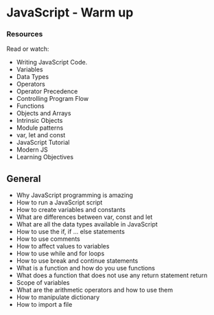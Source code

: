 # JavaScript - Warm up

### Resources
 Read or watch:

* Writing JavaScript Code.
* Variables
* Data Types
* Operators
* Operator Precedence
* Controlling Program Flow
* Functions
* Objects and Arrays
* Intrinsic Objects
* Module patterns
* var, let and const
* JavaScript Tutorial
* Modern JS
* Learning Objectives


## General
-   Why JavaScript programming is amazing
-   How to run a JavaScript script
-   How to create variables and constants
-   What are differences between var, const and let
-   What are all the data types available in JavaScript
-   How to use the if, if ... else statements
-   How to use comments
-   How to affect values to variables
-   How to use while and for loops
-   How to use break and continue statements
-   What is a function and how do you use functions
-   What does a function that does not use any return statement return
-   Scope of variables
-   What are the arithmetic operators and how to use them
-   How to manipulate dictionary
-   How to import a file